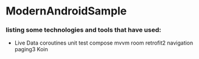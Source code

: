 # ModernAndroidSample

### listing some technologies and tools that have used:
* Live Data
coroutines
unit test
compose
mvvm
room
retrofit2
navigation
paging3
Koin
